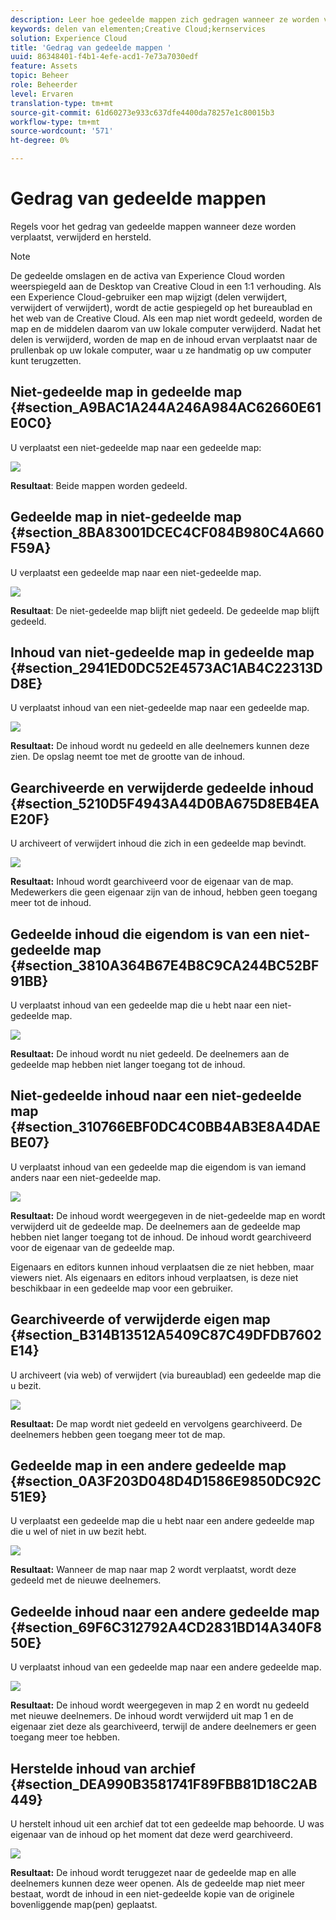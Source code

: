 ```yaml
---
description: Leer hoe gedeelde mappen zich gedragen wanneer ze worden verplaatst, verwijderd en hersteld in Experience Cloud.
keywords: delen van elementen;Creative Cloud;kernservices
solution: Experience Cloud
title: 'Gedrag van gedeelde mappen '
uuid: 86348401-f4b1-4efe-acd1-7e73a7030edf
feature: Assets
topic: Beheer
role: Beheerder
level: Ervaren
translation-type: tm+mt
source-git-commit: 61d60273e933c637dfe4400da78257e1c80015b3
workflow-type: tm+mt
source-wordcount: '571'
ht-degree: 0%

---
```



# Gedrag van gedeelde mappen

Regels voor het gedrag van gedeelde mappen wanneer deze worden verplaatst, verwijderd en hersteld.

>[!NOTE]
>
>De gedeelde omslagen en de activa van Experience Cloud worden weerspiegeld aan de Desktop van Creative Cloud in een 1:1 verhouding. Als een Experience Cloud-gebruiker een map wijzigt (delen verwijdert, verwijdert of verwijdert), wordt de actie gespiegeld op het bureaublad en het web van de Creative Cloud. Als een map niet wordt gedeeld, worden de map en de middelen daarom van uw lokale computer verwijderd. Nadat het delen is verwijderd, worden de map en de inhoud ervan verplaatst naar de prullenbak op uw lokale computer, waar u ze handmatig op uw computer kunt terugzetten.

## Niet-gedeelde map in gedeelde map {#section_A9BAC1A244A246A984AC62660E61E0C0}

U verplaatst een niet-gedeelde map naar een gedeelde map:

![](assets/01_assets_move.png)

**Resultaat**: Beide mappen worden gedeeld.

## Gedeelde map in niet-gedeelde map {#section_8BA83001DCEC4CF084B980C4A660F59A}

U verplaatst een gedeelde map naar een niet-gedeelde map.

![](assets/02_assets_move.png)

**Resultaat**: De niet-gedeelde map blijft niet gedeeld. De gedeelde map blijft gedeeld.

## Inhoud van niet-gedeelde map in gedeelde map {#section_2941ED0DC52E4573AC1AB4C22313DD8E}

U verplaatst inhoud van een niet-gedeelde map naar een gedeelde map.

![](assets/03_assets_move.png)

**Resultaat:** De inhoud wordt nu gedeeld en alle deelnemers kunnen deze zien. De opslag neemt toe met de grootte van de inhoud.

## Gearchiveerde en verwijderde gedeelde inhoud {#section_5210D5F4943A44D0BA675D8EB4EAE20F}

U archiveert of verwijdert inhoud die zich in een gedeelde map bevindt.

![](assets/04_assets_move.png)

**Resultaat:** Inhoud wordt gearchiveerd voor de eigenaar van de map. Medewerkers die geen eigenaar zijn van de inhoud, hebben geen toegang meer tot de inhoud.

## Gedeelde inhoud die eigendom is van een niet-gedeelde map {#section_3810A364B67E4B8C9CA244BC52BF91BB}

U verplaatst inhoud van een gedeelde map die u hebt naar een niet-gedeelde map.

![](assets/05_assets_move.png)

**Resultaat:** De inhoud wordt nu niet gedeeld. De deelnemers aan de gedeelde map hebben niet langer toegang tot de inhoud.

## Niet-gedeelde inhoud naar een niet-gedeelde map {#section_310766EBF0DC4C0BB4AB3E8A4DAEBE07}

U verplaatst inhoud van een gedeelde map die eigendom is van iemand anders naar een niet-gedeelde map.

![](assets/06_assets_move.png)

**Resultaat:** De inhoud wordt weergegeven in de niet-gedeelde map en wordt verwijderd uit de gedeelde map. De deelnemers aan de gedeelde map hebben niet langer toegang tot de inhoud. De inhoud wordt gearchiveerd voor de eigenaar van de gedeelde map.

Eigenaars en editors kunnen inhoud verplaatsen die ze niet hebben, maar viewers niet. Als eigenaars en editors inhoud verplaatsen, is deze niet beschikbaar in een gedeelde map voor een gebruiker.

## Gearchiveerde of verwijderde eigen map {#section_B314B13512A5409C87C49DFDB7602E14}

U archiveert (via web) of verwijdert (via bureaublad) een gedeelde map die u bezit.

![](assets/07_assets_move.png)

**Resultaat:** De map wordt niet gedeeld en vervolgens gearchiveerd. De deelnemers hebben geen toegang meer tot de map.

## Gedeelde map in een andere gedeelde map {#section_0A3F203D048D4D1586E9850DC92C51E9}

U verplaatst een gedeelde map die u hebt naar een andere gedeelde map die u wel of niet in uw bezit hebt.

![](assets/09_assets_move.png)

**Resultaat:** Wanneer de map naar map 2 wordt verplaatst, wordt deze gedeeld met de nieuwe deelnemers.

## Gedeelde inhoud naar een andere gedeelde map {#section_69F6C312792A4CD2831BD14A340F850E}

U verplaatst inhoud van een gedeelde map naar een andere gedeelde map.

![](assets/11_assets_move.png)

**Resultaat:** De inhoud wordt weergegeven in map 2 en wordt nu gedeeld met nieuwe deelnemers. De inhoud wordt verwijderd uit map 1 en de eigenaar ziet deze als gearchiveerd, terwijl de andere deelnemers er geen toegang meer toe hebben.

## Herstelde inhoud van archief {#section_DEA990B3581741F89FBB81D18C2AB449}

U herstelt inhoud uit een archief dat tot een gedeelde map behoorde. U was eigenaar van de inhoud op het moment dat deze werd gearchiveerd.

![](assets/12_assets_move.png)

**Resultaat:** De inhoud wordt teruggezet naar de gedeelde map en alle deelnemers kunnen deze weer openen. Als de gedeelde map niet meer bestaat, wordt de inhoud in een niet-gedeelde kopie van de originele bovenliggende map(pen) geplaatst.
